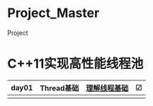 # Project_Master

Project

# **C++11实现高性能线程池**


| day01 | Thread基础 | [理解线程基础](https://www.runoob.com/cplusplus/cpp-multithreading.html) | &#9745; |
| ----- | ---------- | ------------------------------------------------------------------------ | ------- |
|       |            |                                                                          |         |
